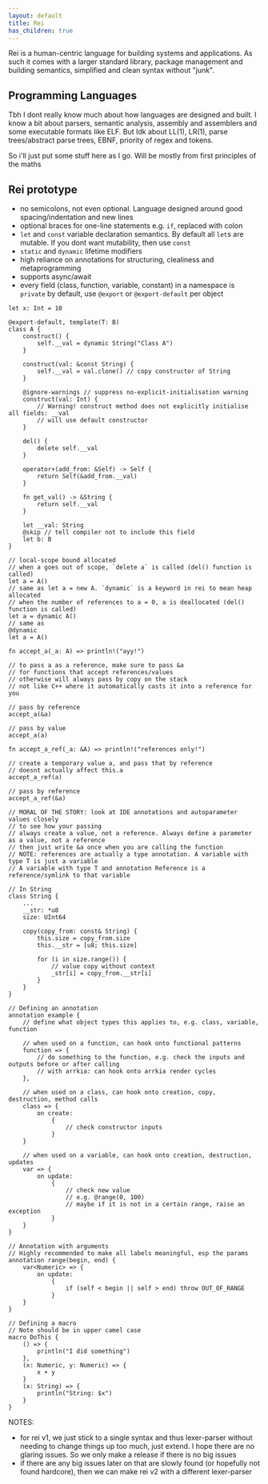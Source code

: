 ```yaml
---
layout: default
title: Rei
has_children: true
---
```


Rei is a human-centric language for building systems and applications. As such it comes with a larger standard library, package management and building semantics, simplified and clean syntax without "junk".

## Programming Languages

Tbh I dont really know much about how languages are designed and built. I know a bit about parsers, semantic analysis, assembly and assemblers and some executable formats like ELF. But Idk about LL(1), LR(1), parse trees/abstract parse trees, EBNF, priority of regex and tokens.

So i'll just put some stuff here as I go. Will be mostly from first principles of the maths

## Rei prototype

- no semicolons, not even optional. Language designed around good spacing/indentation and new lines
- optional braces for one-line statements e.g. `if`, replaced with colon
- `let` and `const` variable declaration semantics. By default all `let`s are mutable. If you dont want mutability, then use `const`
- `static` and `dynamic` lifetime modifiers
- high reliance on annotations for structuring, clealiness and metaprogramming
- supports async/await
- every field (class, function, variable, constant) in a namespace is `private` by default, use `@export` or `@export-default` per object

```
let x: Int = 10

@export-default, template(T: B)
class A {
    construct() {
        self.__val = dynamic String("Class A")
    }

    construct(val: &const String) {
        self.__val = val.clone() // copy constructor of String
    }

    @ignore-warnings // suppress no-explicit-initialisation warning
    construct(val: Int) {
        // Warning! construct method does not explicitly initialise all fields: __val
        // will use default constructor
    }

    del() {
        delete self.__val
    }

    operator+(add_from: &Self) -> Self {
        return Self(&add_from.__val)
    }

    fn get_val() -> &String {
        return self.__val
    }

    let __val: String
    @skip // tell compiler not to include this field
    let b: B
}

// local-scope bound allocated
// when a goes out of scope, `delete a` is called (del() function is called)
let a = A()
// same as let a = new A. `dynamic` is a keyword in rei to mean heap allocated
// when the number of references to a = 0, a is deallocated (del() function is called)
let a = dynamic A()
// same as
@dynamic
let a = A()

fn accept_a(_a: A) => println!("ayy!") 

// to pass a as a reference, make sure to pass &a
// for functions that accept references/values
// otherwise will always pass by copy on the stack
// not like C++ where it automatically casts it into a reference for you

// pass by reference
accept_a(&a)

// pass by value
accept_a(a)

fn accept_a_ref(_a: &A) => println!("references only!")

// create a temporary value a, and pass that by reference
// doesnt actually affect this.a
accept_a_ref(a)

// pass by reference
accept_a_ref(&a)

// MORAL OF THE STORY: look at IDE annotations and autoparameter values closely
// to see how your passing
// always create a value, not a reference. Always define a parameter as a value, not a reference
// then just write &a once when you are calling the function
// NOTE: references are actually a type annotation. A variable with type T is just a variable
// A variable with type T and annotation Reference is a reference/symlink to that variable

// In String
class String {
    ...
    __str: *u8
    size: UInt64

    copy(copy_from: const& String) {
        this.size = copy_from.size
        this.__str = [u8; this.size]

        for (i in size.range()) {
            // value copy without context
            _str[i] = copy_from.__str[i]
        }
    }
}

// Defining an annotation
annotation example {
    // define what object types this applies to, e.g. class, variable, function

    // when used on a function, can hook onto functional patterns
    function => {
        // do something to the function, e.g. check the inputs and outputs before or after calling
        // with arrkia: can hook onto arrkia render cycles
    },

    // when used on a class, can hook onto creation, copy, destruction, method calls
    class => {
        on create:
            {
                // check constructor inputs
            }
    }

    // when used on a variable, can hook onto creation, destruction, updates
    var => {
        on update:
            {
                // check new value
                // e.g. @range(0, 100)
                // maybe if it is not in a certain range, raise an exception
            }
    }
}

// Annotation with arguments
// Highly recommended to make all labels meaningful, esp the params
annotation range(begin, end) {
    var<Numeric> => {
        on update:
            {
                if (self < begin || self > end) throw OUT_OF_RANGE
            }
    }
}

// Defining a macro
// Note should be in upper camel case
macro DoThis {
    () => {
        println("I did something")
    },
    (x: Numeric, y: Numeric) => {
        x + y
    }
    (x: String) => {
        println("String: $x")
    }
}
```

NOTES:
- for rei v1, we just stick to a single syntax and thus lexer-parser without needing to change things up too much, just extend. I hope there are no glaring issues. So we only make a release if there is no big issues
- if there are any big issues later on that are slowly found (or hopefully not found hardcore), then we can make rei v2 with a different lexer-parser
